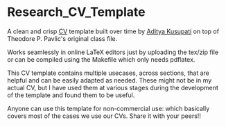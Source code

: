 # Research_CV_Template
A clean and crisp [CV](https://homes.cs.washington.edu/~kusupati/links/CV.html) template built over time by [Aditya Kusupati](http://www.adityakusupati.com/) on top of Theodore P. Pavlic's original class file.

Works seamlessly in online LaTeX editors just by uploading the tex/zip file or can be compiled using the Makefile which only needs pdflatex.

This CV template contains multiple usecases, across sections, that are helpful and can be easily adapted as needed. These might not be in my actual CV, but I have used them at various stages during the development of the template and found them to be useful.

Anyone can use this template for non-commercial use: which basically covers most of the cases we use our CVs. Share it with your peers!!
